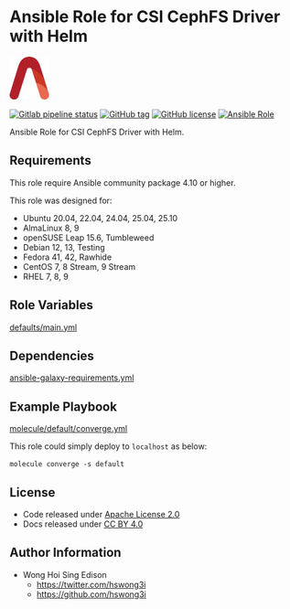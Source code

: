 # Ansible Role for CSI CephFS Driver with Helm

<a href="https://alvistack.com" title="AlviStack" target="_blank"><img src="/alvistack.svg" height="75" alt="AlviStack"></a>

[![Gitlab pipeline status](https://img.shields.io/gitlab/pipeline/alvistack/ansible-role-helm_csi_cephfs/master)](https://gitlab.com/alvistack/ansible-role-helm_csi_cephfs/-/pipelines)
[![GitHub tag](https://img.shields.io/github/tag/alvistack/ansible-role-helm_csi_cephfs.svg)](https://github.com/alvistack/ansible-role-helm_csi_cephfs/tags)
[![GitHub license](https://img.shields.io/github/license/alvistack/ansible-role-helm_csi_cephfs.svg)](https://github.com/alvistack/ansible-role-helm_csi_cephfs/blob/master/LICENSE)
[![Ansible Role](https://img.shields.io/badge/galaxy-alvistack.helm_csi_cephfs-blue.svg)](https://galaxy.ansible.com/alvistack/helm_csi_cephfs)

Ansible Role for CSI CephFS Driver with Helm.

## Requirements

This role require Ansible community package 4.10 or higher.

This role was designed for:

- Ubuntu 20.04, 22.04, 24.04, 25.04, 25.10
- AlmaLinux 8, 9
- openSUSE Leap 15.6, Tumbleweed
- Debian 12, 13, Testing
- Fedora 41, 42, Rawhide
- CentOS 7, 8 Stream, 9 Stream
- RHEL 7, 8, 9

## Role Variables

[defaults/main.yml](defaults/main.yml)

## Dependencies

[ansible-galaxy-requirements.yml](ansible-galaxy-requirements.yml)

## Example Playbook

[molecule/default/converge.yml](molecule/default/converge.yml)

This role could simply deploy to `localhost` as below:

    molecule converge -s default

## License

- Code released under [Apache License 2.0](LICENSE)
- Docs released under [CC BY 4.0](http://creativecommons.org/licenses/by/4.0/)

## Author Information

- Wong Hoi Sing Edison
  - <https://twitter.com/hswong3i>
  - <https://github.com/hswong3i>
